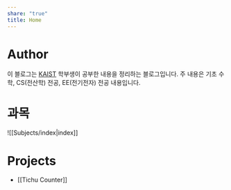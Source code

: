```yaml
---
share: "true"
title: Home
---
```

# Author
이 블로그는 [KAIST](https://kaist.ac.kr) 학부생이 공부한 내용을 정리하는 블로그입니다.
주 내용은 기초 수학, CS(전산학) 전공, EE(전기전자) 전공 내용입니다.

# 과목

![[Subjects/index|index]]

# Projects
- [[Tichu Counter]]